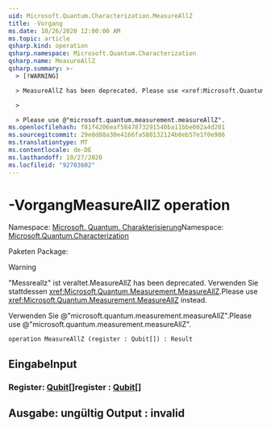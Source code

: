 ```yaml
---
uid: Microsoft.Quantum.Characterization.MeasureAllZ
title: -Vorgang
ms.date: 10/26/2020 12:00:00 AM
ms.topic: article
qsharp.kind: operation
qsharp.namespace: Microsoft.Quantum.Characterization
qsharp.name: MeasureAllZ
qsharp.summary: >-
  > [!WARNING]

  > MeasureAllZ has been deprecated. Please use <xref:Microsoft.Quantum.Measurement.MeasureAllZ> instead.

  >

  > Please use @"microsoft.quantum.measurement.measureAllZ".
ms.openlocfilehash: f81f4206eaf5847873291540ba11bbe002a4d201
ms.sourcegitcommit: 29e0d88a30e4166fa580132124b0eb57e1f0e986
ms.translationtype: MT
ms.contentlocale: de-DE
ms.lasthandoff: 10/27/2020
ms.locfileid: "92703602"
---
```

# <a name="measureallz-operation"></a><span data-ttu-id="eb5e3-102">-Vorgang</span><span class="sxs-lookup"><span data-stu-id="eb5e3-102">MeasureAllZ operation</span></span>

<span data-ttu-id="eb5e3-103">Namespace: [Microsoft. Quantum. Charakterisierung](xref:Microsoft.Quantum.Characterization)</span><span class="sxs-lookup"><span data-stu-id="eb5e3-103">Namespace: [Microsoft.Quantum.Characterization](xref:Microsoft.Quantum.Characterization)</span></span>

<span data-ttu-id="eb5e3-104">Paketen [](https://nuget.org/packages/)</span><span class="sxs-lookup"><span data-stu-id="eb5e3-104">Package: [](https://nuget.org/packages/)</span></span>


> [!WARNING]
> <span data-ttu-id="eb5e3-105">"Messreallz" ist veraltet.</span><span class="sxs-lookup"><span data-stu-id="eb5e3-105">MeasureAllZ has been deprecated.</span></span> <span data-ttu-id="eb5e3-106">Verwenden Sie stattdessen <xref:Microsoft.Quantum.Measurement.MeasureAllZ>.</span><span class="sxs-lookup"><span data-stu-id="eb5e3-106">Please use <xref:Microsoft.Quantum.Measurement.MeasureAllZ> instead.</span></span>
>
> <span data-ttu-id="eb5e3-107">Verwenden Sie @"microsoft.quantum.measurement.measureAllZ".</span><span class="sxs-lookup"><span data-stu-id="eb5e3-107">Please use @"microsoft.quantum.measurement.measureAllZ".</span></span>



```qsharp
operation MeasureAllZ (register : Qubit[]) : Result
```


## <a name="input"></a><span data-ttu-id="eb5e3-108">Eingabe</span><span class="sxs-lookup"><span data-stu-id="eb5e3-108">Input</span></span>

### <a name="register--qubit"></a><span data-ttu-id="eb5e3-109">Register: [Qubit](xref:microsoft.quantum.lang-ref.qubit)[]</span><span class="sxs-lookup"><span data-stu-id="eb5e3-109">register : [Qubit](xref:microsoft.quantum.lang-ref.qubit)[]</span></span>





## <a name="output--__invalidresult__"></a><span data-ttu-id="eb5e3-110">Ausgabe: __ungültig <Result>__</span><span class="sxs-lookup"><span data-stu-id="eb5e3-110">Output : __invalid<Result>__</span></span>

